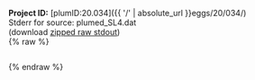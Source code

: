 **Project ID:** [plumID:20.034]({{ '/' | absolute_url }}eggs/20/034/)  
Stderr for source:  plumed_SL4.dat   
(download [zipped raw stdout](plumed_SL4.dat.plumed.stdout.txt.zip))  
{% raw %}
<pre>
</pre>
{% endraw %}
